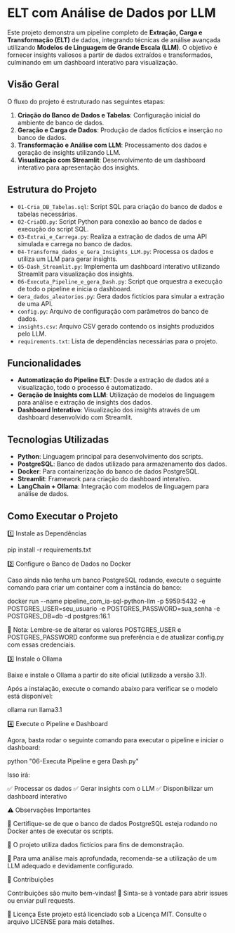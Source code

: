 # ELT com Análise de Dados por LLM

Este projeto demonstra um pipeline completo de **Extração, Carga e Transformação (ELT)** de dados, integrando técnicas de análise avançada utilizando **Modelos de Linguagem de Grande Escala (LLM)**. O objetivo é fornecer insights valiosos a partir de dados extraídos e transformados, culminando em um dashboard interativo para visualização.

## Visão Geral

O fluxo do projeto é estruturado nas seguintes etapas:

1. **Criação do Banco de Dados e Tabelas**: Configuração inicial do ambiente de banco de dados.
2. **Geração e Carga de Dados**: Produção de dados fictícios e inserção no banco de dados.
3. **Transformação e Análise com LLM**: Processamento dos dados e geração de insights utilizando LLM.
4. **Visualização com Streamlit**: Desenvolvimento de um dashboard interativo para apresentação dos insights.

## Estrutura do Projeto

- `01-Cria_DB_Tabelas.sql`: Script SQL para criação do banco de dados e tabelas necessárias.
- `02-CriaDB.py`: Script Python para conexão ao banco de dados e execução do script SQL.
- `03-Extrai_e_Carrega.py`: Realiza a extração de dados de uma API simulada e carrega no banco de dados.
- `04-Transforma_dados_e_Gera_Insights_LLM.py`: Processa os dados e utiliza um LLM para gerar insights.
- `05-Dash_Streamlit.py`: Implementa um dashboard interativo utilizando Streamlit para visualização dos insights.
- `06-Executa_Pipeline_e_gera_Dash.py`: Script que orquestra a execução de todo o pipeline e inicia o dashboard.
- `Gera_dados_aleatorios.py`: Gera dados fictícios para simular a extração de uma API.
- `config.py`: Arquivo de configuração com parâmetros do banco de dados.
- `insights.csv`: Arquivo CSV gerado contendo os insights produzidos pelo LLM.
- `requirements.txt`: Lista de dependências necessárias para o projeto.

## Funcionalidades

- **Automatização do Pipeline ELT**: Desde a extração de dados até a visualização, todo o processo é automatizado.
- **Geração de Insights com LLM**: Utilização de modelos de linguagem para análise e extração de insights dos dados.
- **Dashboard Interativo**: Visualização dos insights através de um dashboard desenvolvido com Streamlit.

## Tecnologias Utilizadas

- **Python**: Linguagem principal para desenvolvimento dos scripts.
- **PostgreSQL**: Banco de dados utilizado para armazenamento dos dados.
- **Docker**: Para containerização do banco de dados PostgreSQL.
- **Streamlit**: Framework para criação do dashboard interativo.
- **LangChain + Ollama**: Integração com modelos de linguagem para análise de dados.

## Como Executar o Projeto

1️⃣ Instale as Dependências  

pip install -r requirements.txt

2️⃣ Configure o Banco de Dados no Docker

Caso ainda não tenha um banco PostgreSQL rodando, execute o seguinte comando para criar um container com a instância do banco:

docker run --name pipeline_com_ia-sql-python-llm -p 5959:5432 -e POSTGRES_USER=seu_usuario -e POSTGRES_PASSWORD=sua_senha -e POSTGRES_DB=db -d postgres:16.1

📌 Nota: Lembre-se de alterar os valores POSTGRES_USER e POSTGRES_PASSWORD conforme sua preferência e de atualizar config.py com essas credenciais.

3️⃣ Instale o Ollama

Baixe e instale o Ollama a partir do site oficial (utilizado a versão 3.1).

Após a instalação, execute o comando abaixo para verificar se o modelo está disponível:

ollama run llama3.1

4️⃣ Execute o Pipeline e Dashboard

Agora, basta rodar o seguinte comando para executar o pipeline e iniciar o dashboard:

python "06-Executa Pipeline e gera Dash.py"

Isso irá:

✅ Processar os dados
✅ Gerar insights com o LLM
✅ Disponibilizar um dashboard interativo

⚠️ Observações Importantes

🔹 Certifique-se de que o banco de dados PostgreSQL esteja rodando no Docker antes de executar os scripts.

🔹 O projeto utiliza dados fictícios para fins de demonstração.

🔹 Para uma análise mais aprofundada, recomenda-se a utilização de um LLM adequado e devidamente configurado.

🤝 Contribuições

Contribuições são muito bem-vindas! 🚀
Sinta-se à vontade para abrir issues ou enviar pull requests.

📜 Licença
Este projeto está licenciado sob a Licença MIT. Consulte o arquivo LICENSE para mais detalhes.
